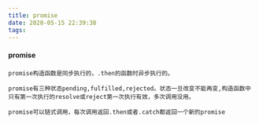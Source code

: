 ```yaml
---
title: promise
date: 2020-05-15 22:39:38
tags:
---
```

#### promise ####
    promise构造函数是同步执行的，.then的函数时异步执行的。

    promise有三种状态pending,fulfilled,rejected。状态一旦改变不能再变,构造函数中只有第一次执行的resolve或reject第一次执行有效，多次调用没用。

    promise可以链式调用，每次调用返回.then或者.catch都返回一个新的promise
    
    
